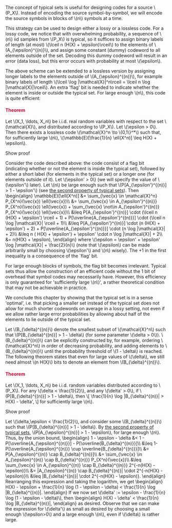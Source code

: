 <p>The concept of typical sets is useful for designing codes for a source \(P_X\). Instead of encoding the source symbol-by-symbol, we will encode the source symbols in blocks of \(n\) symbols at a time.</p>
<p>This strategy can be used to design either a lossy or a lossless code. For a lossy code, we notice that with overwhelming probability, a sequence of \(n\) iid samples from \(P_X\) is typical, so it suffices to assign binary labels of length (at most) \(\lceil n (H(X) + \epsilon)\rceil\) to the elements of \(A_{\epsilon}^{(n)}\), and assign some constant (dummy) codeword to all elements outside of the set. Decoding this dummy codeword will result in an error (data loss), but this error occurs with probability at most \(\epsilon\).</p>
<p>The above scheme can be extended to a lossless version by assigning longer labels to the elements outside of \(A_{\epsilon}^{(n)}\), for example binary labels of length \(\lceil \log |\mathcal{X}|^n\rceil = \lceil n \log |\mathcal{X}|\rceil\). An extra 'flag' bit is needed to indicate whether the element is inside or outside the typical set. For large enough \(n\), this code is quite efficient:</p>
<div class="content-box pad-box-mini border border-trbl border-round">
<h4 style="color: #bc0031;"><strong>Theorem</strong></h4>
Let \(X_1, \ldots, X_n\) be i.i.d. real random variables with respect to the set \(\mathcal{X}\), and distributed according to \(P_X\). Let \(\epsilon &gt; 0\). Then there exists a lossless code \(\mathcal{X}^n \to \{0,1\}^*\) such that, for sufficiently large \(n\), \(\mathbb{E}[\frac{1}{n} \ell(X^n)] \leq H(X) + \epsilon\).
<p><span class="element_toggler" role="button" aria-controls="group1" aria-label="Toggler" aria-expanded="false"><span class="Button">Show proof</span></span></p>
<div id="group1" style="">
<div class="content-box">Consider the code described above: the code consist of a flag bit (indicating whether or not the element is inside the typical set), followed by either a short label (for elements in the typical set) or a longer one (for elements outside of it). Let \(\epsilon' &gt; 0\) (we will specify the value of \(\epsilon'\) later). Let \(n\) be large enough such that \(P[A_{\epsilon'}^{(n)}] &gt; 1 - \epsilon'\) (see <a title="Properties of Typical Sets" href="https://canvas.uva.nl/courses/2205/pages/properties-of-typical-sets" data-api-endpoint="https://canvas.uva.nl/api/v1/courses/2205/pages/properties-of-typical-sets" data-api-returntype="Page">the second property of typical sets</a>). Then \begin{align} \mathbb{E}[\ell(X^n)] &amp;= \sum_{\vec{x} \in \mathcal{X}^n} P_{X^n}(\vec{x}) \ell(\vec{x})\\ &amp;= \sum_{\vec{x} \in A_{\epsilon'}^{(n)}} P_{X^n}(\vec{x}) \ell(\vec{x}) + \sum_{\vec{x} \not\in A_{\epsilon'}^{(n)}} P_{X^n}(\vec{x}) \ell(\vec{x})\\ &amp;\leq P[A_{\epsilon'}^{(n)}] \cdot (\lceil n (H(X) + \epsilon') \rceil + 1) + P[\overline{A_{\epsilon'}^{(n)}}] \cdot (\lceil n \log |\mathcal{X}| \rceil + 1)\\ &amp;\leq P[A_{\epsilon'}^{(n)}] \cdot (n (H(X) + \epsilon') + 2) + P[\overline{A_{\epsilon'}^{(n)}}] \cdot (n \log |\mathcal{X}| + 2)\\ &amp;\leq n ( H(X) + \epsilon') + \epsilon' \cdot n \log |\mathcal{X}| + 2\\ &amp;= n(H(X) + \epsilon), \end{align} where \(\epsilon = \epsilon' + \epsilon' \log |\mathcal{X}| + \frac{2}{n}\) (note that \(\epsilon\) can be made arbitrarily small by choosing \(\epsilon'\) and \(n\) wisely). The +1 in the first inequality is a consequence of the `flag' bit.</div>
</div>
</div>
<p>For large enough blocks of symbols, the flag bit becomes irrelevant. Typical sets thus allow the construction of an efficient code without the 1 bit of overhead that symbol codes may necessarily have. However, this efficiency is only guaranteed for 'sufficiently large \(n\)', a rather theoretical condition that may not be achievable in practice.</p>
<p>We conclude this chapter by showing that the typical set is in a sense 'optimal', i.e. that picking a smaller set instead of the typical set does not allow for much shorter codewords on average in a lossy setting, not even if we allow rather large error probabilities by allowing about half of the elements to lie outside of the typical set.</p>
<p>Let \(B_{\delta}^{(n)}\) denote the smallest subset of \(\mathcal{X}^n\) such that \(P[B_{\delta}^{(n)}] &gt; 1 - \delta\) (for some parameter \(\delta &gt; 0\)). \(B_{\delta}^{(n)}\) can be explicitly constructed by, for example, ordering \(\mathcal{X}^n\) in order of decreasing probability, and adding elements to \(B_{\delta}^{(n)}\) until the probability threshold of \(1 - \delta\) is reached. The following theorem states that even for large values of \(\delta\), we still need almost \(n H(X)\) bits to denote an element from \(B_{\delta}^{(n)}\).</p>
<div class="content-box pad-box-mini border border-trbl border-round">
<h4 style="color: #bc0031;"><strong>Theorem</strong></h4>
Let \(X_1, \ldots, X_n\) be i.i.d. random variables distributed according to \(P_X\). For any \(\delta &lt; \frac{1}{2}\), and any \(\delta' &gt; 0\), if \(P[B_{\delta}^{(n)}] &gt; 1 - \delta\), then \[ \frac{1}{n} \log |B_{\delta}^{(n)}| &gt; H(X) - \delta', \] for sufficiently large \(n\).
<p><span class="element_toggler" role="button" aria-controls="group2" aria-label="Toggler" aria-expanded="false"><span class="Button">Show proof</span></span></p>
<div id="group2" style="">
<div class="content-box">Let \(\delta,\epsilon &lt; \frac{1}{2}\), and consider some \(B_{\delta}^{(n)}\) such that \(P[B_{\delta}^{(n)}] &gt; 1 - \delta\). By <a title="Properties of Typical Sets" href="https://canvas.uva.nl/courses/2205/pages/properties-of-typical-sets" data-api-endpoint="https://canvas.uva.nl/api/v1/courses/2205/pages/properties-of-typical-sets" data-api-returntype="Page">the second property of typical sets</a>, \(P[A_{\epsilon}^{(n)}] &gt; 1 - \epsilon\), for large enough \(n\). Thus, by the union bound, \begin{align} 1 - \epsilon - \delta &amp;&lt; 1 - P[\overline{A_{\epsilon}^{(n)}}] - P[\overline{B_{\delta}^{(n)}}]\\ &amp;\leq 1-P[\overline{A_{\epsilon}^{(n)}} \cup \overline{B_{\delta}^{(n)}}]\\ &amp;= P[A_{\epsilon}^{(n)} \cap B_{\delta}^{(n)}]\\ &amp;= \sum_{\vec{x} \in A_{\epsilon}^{(n)} \cap B_{\delta}^{(n)}} P_{X^n}(\vec{x})\\ &amp;\leq \sum_{\vec{x} \in A_{\epsilon}^{(n)} \cap B_{\delta}^{(n)}} 2^{-n(H(X) - \epsilon)}\\ &amp;= |A_{\epsilon}^{(n)} \cap B_{\delta}^{(n)}| \cdot 2^{-n(H(X) - \epsilon)}\\ &amp;\leq |B_{\delta}^{(n)}| \cdot 2^{-n(H(X) - \epsilon)}. \end{align} Rearranging this expression and taking the logarithm, we get \begin{align} H(X) - \epsilon + \frac{1}{n} \log (1 - \epsilon - \delta) &lt; \frac{1}{n} \log |B_{\delta}^{(n)}|. \end{align} If we now set \(\delta' := \epsilon - \frac{1}{n} \log (1 - \epsilon - \delta)\), then \begin{align} H(X) - \delta' &lt; \frac{1}{n} \log |B_{\delta}^{(n)}|, \end{align} as desired. Observe that we can make the expression for \(\delta'\) as small as desired by choosing a small enough \(\epsilon&gt;0\) and a large enough \(n\), even if \(\delta\) is rather large.</div>
</div>
</div>
<p> </p>
